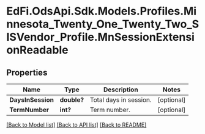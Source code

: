 # EdFi.OdsApi.Sdk.Models.Profiles.Minnesota_Twenty_One_Twenty_Two_SISVendor_Profile.MnSessionExtensionReadable
## Properties

Name | Type | Description | Notes
------------ | ------------- | ------------- | -------------
**DaysInSession** | **double?** | Total days in session. | [optional] 
**TermNumber** | **int?** | Term number. | [optional] 

[[Back to Model list]](../README.md#documentation-for-models) [[Back to API list]](../README.md#documentation-for-api-endpoints) [[Back to README]](../README.md)

